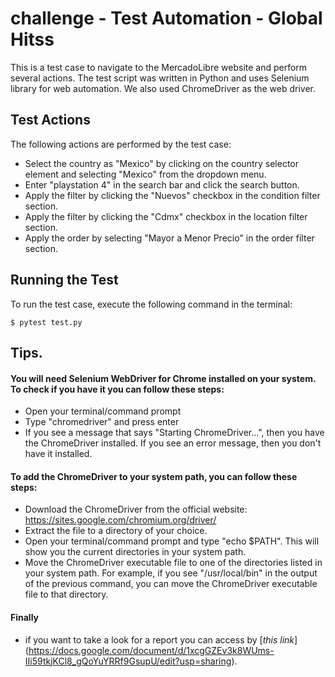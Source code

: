 # challenge - Test Automation - Global Hitss

This is a test case to navigate to the MercadoLibre website and perform several actions. 
The test script was written in Python and uses Selenium library for web automation. We also used ChromeDriver as the web driver.

## Test Actions

The following actions are performed by the test case:

   - Select the country as "Mexico" by clicking on the country selector element and selecting "Mexico" from the dropdown menu.
   - Enter "playstation 4" in the search bar and click the search button.
   - Apply the filter by clicking the "Nuevos" checkbox in the condition filter section.
   - Apply the filter by clicking the "Cdmx" checkbox in the location filter section.
   - Apply the order by selecting "Mayor a Menor Precio" in the order filter section.


## Running the Test

To run the test case, execute the following command in the terminal:

```
$ pytest test.py
```

## Tips.

#### You will need Selenium WebDriver for Chrome installed on your system. To check if you have it you can follow these steps:

   - Open your terminal/command prompt
   - Type "chromedriver" and press enter
   - If you see a message that says "Starting ChromeDriver...", then you have the ChromeDriver installed. If you see an error message, then you don't have it installed.

#### To add the ChromeDriver to your system path, you can follow these steps:

   - Download the ChromeDriver from the official website: https://sites.google.com/chromium.org/driver/
   - Extract the file to a directory of your choice.
   - Open your terminal/command prompt and type "echo $PATH". This will show you the current directories in your system path.
   - Move the ChromeDriver executable file to one of the directories listed in your system path. For example, if you see "/usr/local/bin" in the output of the previous command, you can move the ChromeDriver executable file to that directory.
    
#### Finally 

   - if you want to take a look for a report you can access by [_this link_] (https://docs.google.com/document/d/1xcgGZEv3k8WUms-IIi59tkjKCl8_gQoYuYRRf9GsupU/edit?usp=sharing).

